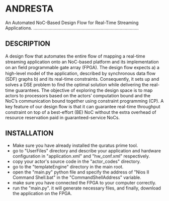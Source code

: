 # ANDRESTA
An Automated NoC-Based Design Flow for Real-Time Streaming Applications.
...................................................................................
## DESCRIPTION
A design ﬂow that automates the entire ﬂow of mapping a real-time streaming application onto an NoC-based platform and its implementation on an ﬁeld programmable gate array (FPGA). The design ﬂow expects a) a high-level model of the application, described by synchronous data ﬂow (SDF) graphs b) and its real-time constraints. Consequently, it sets up and solves a DSE problem to ﬁnd the optimal solution while delivering the real-time guarantees. The objective of exploring the design space is to map actors to processors based on the actors’ computation bound and the NoC’s communication bound together using constraint programming (CP). A key feature of our design ﬂow is that it can guarantee real-time throughput constraint on top of a best-effort (BE) NoC without the extra overhead of resource reservation paid in guaranteed-service NoCs.


## INSTALLATION
- Make sure you have already installed the quratus prime tool.
- go to "UserFiles" directory and describe your application and hardware configuration in "application.xml" and "hw_conf.xml" respectively.
- copy your actor's source code in the "actor_codes" directory.
- go to the "templateEngine" directory in the main root.
- open the "main.py" python file and specify the address of "Nios II Command Shell.bat" in the "CommandShellAddress" variable.
- make sure you have connected the FPGA to your computer correctly.
- run the "main.py".
it will generate necessary files, and finally, download the application on the FPGA. 

